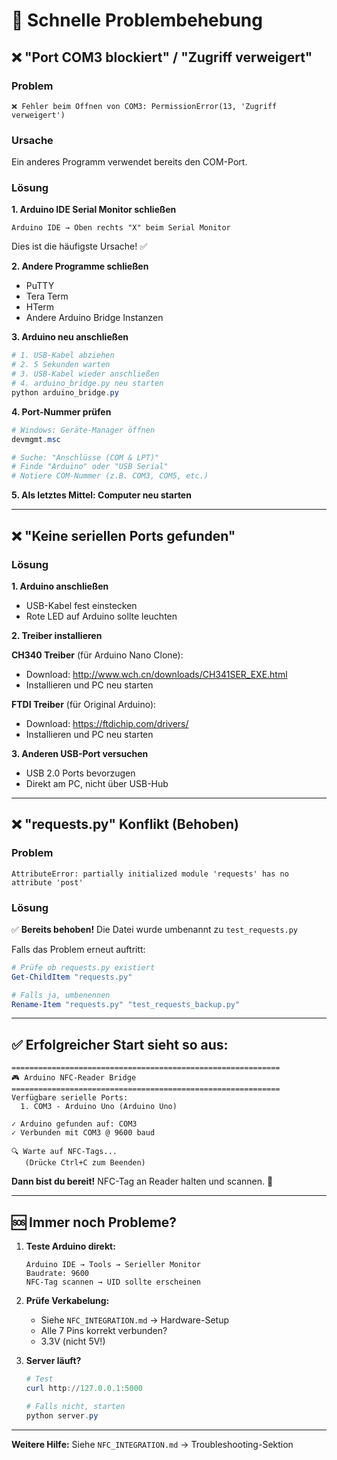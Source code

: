 # 🔧 Schnelle Problembehebung

## ❌ "Port COM3 blockiert" / "Zugriff verweigert"

### Problem
```
❌ Fehler beim Öffnen von COM3: PermissionError(13, 'Zugriff verweigert')
```

### Ursache
Ein anderes Programm verwendet bereits den COM-Port.

### Lösung

**1. Arduino IDE Serial Monitor schließen**
```
Arduino IDE → Oben rechts "X" beim Serial Monitor
```
Dies ist die häufigste Ursache! ✅

**2. Andere Programme schließen**
- PuTTY
- Tera Term
- HTerm
- Andere Arduino Bridge Instanzen

**3. Arduino neu anschließen**
```powershell
# 1. USB-Kabel abziehen
# 2. 5 Sekunden warten
# 3. USB-Kabel wieder anschließen
# 4. arduino_bridge.py neu starten
python arduino_bridge.py
```

**4. Port-Nummer prüfen**
```powershell
# Windows: Geräte-Manager öffnen
devmgmt.msc

# Suche: "Anschlüsse (COM & LPT)"
# Finde "Arduino" oder "USB Serial"
# Notiere COM-Nummer (z.B. COM3, COM5, etc.)
```

**5. Als letztes Mittel: Computer neu starten**

---

## ❌ "Keine seriellen Ports gefunden"

### Lösung

**1. Arduino anschließen**
- USB-Kabel fest einstecken
- Rote LED auf Arduino sollte leuchten

**2. Treiber installieren**

**CH340 Treiber** (für Arduino Nano Clone):
- Download: http://www.wch.cn/downloads/CH341SER_EXE.html
- Installieren und PC neu starten

**FTDI Treiber** (für Original Arduino):
- Download: https://ftdichip.com/drivers/
- Installieren und PC neu starten

**3. Anderen USB-Port versuchen**
- USB 2.0 Ports bevorzugen
- Direkt am PC, nicht über USB-Hub

---

## ❌ "requests.py" Konflikt (Behoben)

### Problem
```
AttributeError: partially initialized module 'requests' has no attribute 'post'
```

### Lösung
✅ **Bereits behoben!** Die Datei wurde umbenannt zu `test_requests.py`

Falls das Problem erneut auftritt:
```powershell
# Prüfe ob requests.py existiert
Get-ChildItem "requests.py"

# Falls ja, umbenennen
Rename-Item "requests.py" "test_requests_backup.py"
```

---

## ✅ Erfolgreicher Start sieht so aus:

```
============================================================
🎮 Arduino NFC-Reader Bridge
============================================================
Verfügbare serielle Ports:
  1. COM3 - Arduino Uno (Arduino Uno)

✓ Arduino gefunden auf: COM3
✓ Verbunden mit COM3 @ 9600 baud

🔍 Warte auf NFC-Tags...
   (Drücke Ctrl+C zum Beenden)
```

**Dann bist du bereit!** NFC-Tag an Reader halten und scannen. 🎉

---

## 🆘 Immer noch Probleme?

1. **Teste Arduino direkt:**
   ```
   Arduino IDE → Tools → Serieller Monitor
   Baudrate: 9600
   NFC-Tag scannen → UID sollte erscheinen
   ```

2. **Prüfe Verkabelung:**
   - Siehe `NFC_INTEGRATION.md` → Hardware-Setup
   - Alle 7 Pins korrekt verbunden?
   - 3.3V (nicht 5V!)

3. **Server läuft?**
   ```powershell
   # Test
   curl http://127.0.0.1:5000
   
   # Falls nicht, starten
   python server.py
   ```

---

**Weitere Hilfe:** Siehe `NFC_INTEGRATION.md` → Troubleshooting-Sektion
